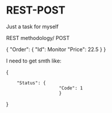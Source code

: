 # REST-POST
Just a task for myself

REST methodology/ POST

{
         "Order": 
						{
							"Id": Monitor
							"Price": 22.5
						}
}

I need to get smth like:

{

		"Status": {
						"Code": 1	
						}
}
